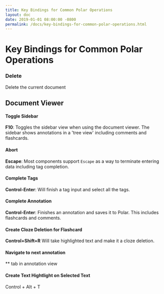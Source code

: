 ```yaml
---
title: Key Bindings for Common Polar Operations
layout: doc
date: 2019-01-01 08:00:00 -0800
permalink: /docs/key-bindings-for-common-polar-operations.html
---
```


# Key Bindings for Common Polar Operations

### Delete

Delete the current document

## Document Viewer

#### Toggle Sidebar

**F10**: Toggles the sidebar view when using the document viewer.  The sidebar
shows annotations in a 'tree view' including comments and flashcards. 

#### Abort

**Escape**: Most components support ```Escape``` as a way to terminate entering
data including tag completion.

#### Complete Tags

**Control-Enter**: Will finish a tag input and select all the tags. 

#### Complete Annotation

**Control-Enter**: Finishes an annotation and saves it to Polar.  This includes
flashcards and comments.   

#### Create Cloze Deletion for Flashcard

**Control+Shift+R** Will take highlighted text and make it a cloze deletion.

#### Navigate to next annotation

** tab in annotation view

#### Create Text Hightlight on Selected Text

Control + Alt + T
